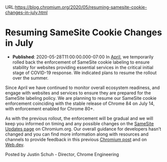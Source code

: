 URL:https://blog.chromium.org/2020/05/resuming-samesite-cookie-changes-in-july.html
# Resuming SameSite Cookie Changes in July
- **Published**: 2020-05-28T11:00:00.000-07:00
In [April](https://blog.chromium.org/2020/04/temporarily-rolling-back-samesite.html), we temporarily rolled back the enforcement of SameSite cookie labeling to ensure stability for websites providing essential services in the critical initial stage of COVID-19 response. We indicated plans to resume the rollout over the summer.  
  
Since April we have continued to monitor overall ecosystem readiness, and engage with websites and services to ensure they are prepared for the SameSite labeling policy. We are planning to resume our SameSite cookie enforcement coinciding with the stable release of Chrome 84 on July 14, with enforcement enabled for Chrome 80+.   
  
As with the previous rollout, the enforcement will be gradual and we will keep you informed on timing and any possible changes on the [SameSite Updates page](https://www.chromium.org/updates/same-site) on Chromium.org. Our overall guidance for developers hasn’t changed and you can find more information along with resources and channels to provide feedback in this previous [Chromium post](https://blog.chromium.org/2019/10/developers-get-ready-for-new.html) and on [Web.dev](https://web.dev/samesite-cookies-explained/).   
  
Posted by Justin Schuh - Director, Chrome Engineering